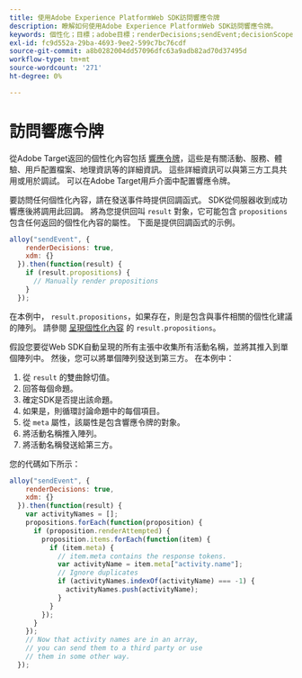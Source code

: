 ```yaml
---
title: 使用Adobe Experience PlatformWeb SDK訪問響應令牌
description: 瞭解如何使用Adobe Experience PlatformWeb SDK訪問響應令牌。
keywords: 個性化；目標；adobe目標；renderDecisions;sendEvent;decisionScopes;result.decisions，響應令牌；
exl-id: fc9d552a-29ba-4693-9ee2-599c7bc76cdf
source-git-commit: a8b0282004dd57096dfc63a9adb82ad70d37495d
workflow-type: tm+mt
source-wordcount: '271'
ht-degree: 0%

---
```


# 訪問響應令牌

從Adobe Target返回的個性化內容包括 [響應令牌](https://experienceleague.adobe.com/docs/target/using/administer/response-tokens.html)，這些是有關活動、服務、體驗、用戶配置檔案、地理資訊等的詳細資訊。 這些詳細資訊可以與第三方工具共用或用於調試。 可以在Adobe Target用戶介面中配置響應令牌。

要訪問任何個性化內容，請在發送事件時提供回調函式。 SDK從伺服器收到成功響應後將調用此回調。 將為您提供回叫 `result` 對象，它可能包含 `propositions` 包含任何返回的個性化內容的屬性。 下面是提供回調函式的示例。

```javascript
alloy("sendEvent", {
    renderDecisions: true,
    xdm: {}
  }).then(function(result) {
    if (result.propositions) {
      // Manually render propositions
    }
  });
```

在本例中， `result.propositions`，如果存在，則是包含與事件相關的個性化建議的陣列。 請參閱 [呈現個性化內容](../rendering-personalization-content.md) 的 `result.propositions`。

假設您要從Web SDK自動呈現的所有主張中收集所有活動名稱，並將其推入到單個陣列中。 然後，您可以將單個陣列發送到第三方。 在本例中：

1. 從 `result` 的雙曲餘切值。
1. 回答每個命題。
1. 確定SDK是否提出該命題。
1. 如果是，則循環討論命題中的每個項目。
1. 從 `meta` 屬性，該屬性是包含響應令牌的對象。
1. 將活動名稱推入陣列。
1. 將活動名稱發送給第三方。

您的代碼如下所示：

```javascript
alloy("sendEvent", {
    renderDecisions: true,
    xdm: {}
  }).then(function(result) {
    var activityNames = [];
    propositions.forEach(function(proposition) {
      if (proposition.renderAttempted) {
        proposition.items.forEach(function(item) {
          if (item.meta) {
            // item.meta contains the response tokens.
            var activityName = item.meta["activity.name"];
            // Ignore duplicates
            if (activityNames.indexOf(activityName) === -1) {
              activityNames.push(activityName);
            }
          }
        });
      }
    });
    // Now that activity names are in an array,
    // you can send them to a third party or use
    // them in some other way.
  });
```
